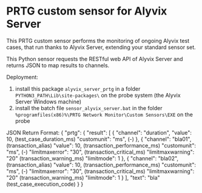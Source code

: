 # PRTG custom sensor for Alyvix Server

This PRTG custom sensor performs the monitoring of ongoing Alyvix test
cases, that run thanks to Alyvix Server, extending your standard sensor
set.

This Python sensor requests the RESTful web API of Alyvix Server and
returns JSON to map results to channels.

Deployment:
1. install this package `alyvix_server_prtg` in a folder
   `PYTHON3_PATH\Lib\site-packages\` on the probe system (the Alyvix
   Server Windows machine)
2. install the batch file `sensor_alyvix_server.bat` in the folder
   `%programfiles(x86)%\PRTG Network Monitor\Custom Sensors\EXE` on
   the probe

JSON Return Format:
{
    "prtg": {
        "result": [
            {
             "channel": "duration",
             "value": 10, (test_case_duration_ms)
             "customunit": "ms", (-)
            },
            {
             "channel": "bla01", (transaction_alias)
             "value": 10, (transaction_performance_ms)
             "customunit": "ms", (-)
             "limitmaxerror": "30", (transaction_critical_ms)
             "limitmaxwarning": "20" (transaction_warning_ms)
             "limitmode": 1
            },
            {
             "channel": "bla02", (transaction_alias)
             "value": 10, (transaction_performance_ms)
             "customunit": "ms", (-)
             "limitmaxerror": "30", (transaction_critical_ms)
             "limitmaxwarning": "20" (transaction_warning_ms)
             "limitmode": 1
            }
        ],
        "text": "bla" (test_case_execution_code)
    }
}
